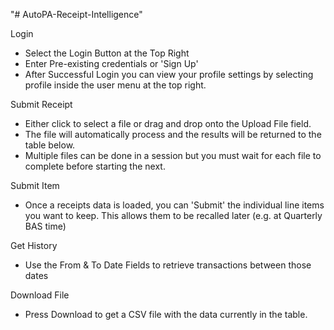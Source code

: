 "# AutoPA-Receipt-Intelligence" 

Login
- Select the Login Button at the Top Right
- Enter Pre-existing credentials or 'Sign Up'
- After Successful Login you can view your profile settings by selecting profile inside the user menu at the top right.

Submit Receipt
- Either click to select a file or drag and drop onto the Upload File field.
- The file will automatically process and the results will be returned to the table below.
- Multiple files can be done in a session but you must wait for each file to complete before starting the next.

Submit Item
- Once a receipts data is loaded, you can 'Submit' the individual line items you want to keep. This allows them to be recalled later (e.g. at Quarterly BAS time)

Get History
- Use the From & To Date Fields to retrieve transactions between those dates

Download File
- Press Download to get a CSV file with the data currently in the table.